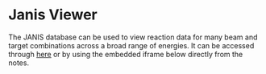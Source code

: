# Janis Viewer 
The JANIS database can be used to view reaction data for many beam and target combinations across a broad range of energies. It can be accessed through [here](https://www.oecd-nea.org/janisweb/) or by using the embedded iframe below directly from the notes.
